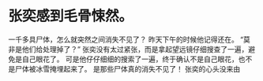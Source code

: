 # 张奕感到毛骨悚然。
一千多具尸体，怎么就突然之间消失不见了？
昨天下午的时候他记得还在。
“莫非是他们给处理掉了？”
张奕没有太过紧张，而是拿起望远镜仔细搜查了一遍，避免是自己眼花了。
可是他仔仔细细的搜索了一遍，终于确认不是自己眼花，也不是尸体被冰雪掩埋起来了。
是那些尸体真的消失不见了！
张奕的心头没来由

